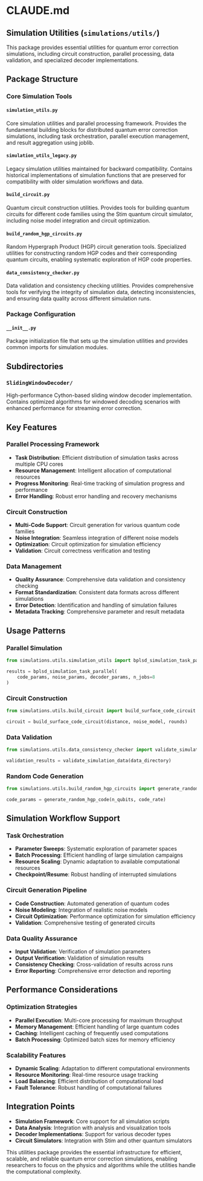# CLAUDE.md

## Simulation Utilities (`simulations/utils/`)

This package provides essential utilities for quantum error correction simulations, including circuit construction, parallel processing, data validation, and specialized decoder implementations.

## Package Structure

### Core Simulation Tools

#### `simulation_utils.py`
Core simulation utilities and parallel processing framework. Provides the fundamental building blocks for distributed quantum error correction simulations, including task orchestration, parallel execution management, and result aggregation using joblib.

#### `simulation_utils_legacy.py`
Legacy simulation utilities maintained for backward compatibility. Contains historical implementations of simulation functions that are preserved for compatibility with older simulation workflows and data.

#### `build_circuit.py`
Quantum circuit construction utilities. Provides tools for building quantum circuits for different code families using the Stim quantum circuit simulator, including noise model integration and circuit optimization.

#### `build_random_hgp_circuits.py`
Random Hypergraph Product (HGP) circuit generation tools. Specialized utilities for constructing random HGP codes and their corresponding quantum circuits, enabling systematic exploration of HGP code properties.

#### `data_consistency_checker.py`
Data validation and consistency checking utilities. Provides comprehensive tools for verifying the integrity of simulation data, detecting inconsistencies, and ensuring data quality across different simulation runs.

### Package Configuration

#### `__init__.py`
Package initialization file that sets up the simulation utilities and provides common imports for simulation modules.

## Subdirectories

### `SlidingWindowDecoder/`
High-performance Cython-based sliding window decoder implementation. Contains optimized algorithms for windowed decoding scenarios with enhanced performance for streaming error correction.

## Key Features

### Parallel Processing Framework
- **Task Distribution**: Efficient distribution of simulation tasks across multiple CPU cores
- **Resource Management**: Intelligent allocation of computational resources
- **Progress Monitoring**: Real-time tracking of simulation progress and performance
- **Error Handling**: Robust error handling and recovery mechanisms

### Circuit Construction
- **Multi-Code Support**: Circuit generation for various quantum code families
- **Noise Integration**: Seamless integration of different noise models
- **Optimization**: Circuit optimization for simulation efficiency
- **Validation**: Circuit correctness verification and testing

### Data Management
- **Quality Assurance**: Comprehensive data validation and consistency checking
- **Format Standardization**: Consistent data formats across different simulations
- **Error Detection**: Identification and handling of simulation failures
- **Metadata Tracking**: Comprehensive parameter and result metadata

## Usage Patterns

### Parallel Simulation
```python
from simulations.utils.simulation_utils import bplsd_simulation_task_parallel

results = bplsd_simulation_task_parallel(
    code_params, noise_params, decoder_params, n_jobs=8
)
```

### Circuit Construction
```python
from simulations.utils.build_circuit import build_surface_code_circuit

circuit = build_surface_code_circuit(distance, noise_model, rounds)
```

### Data Validation
```python
from simulations.utils.data_consistency_checker import validate_simulation_data

validation_results = validate_simulation_data(data_directory)
```

### Random Code Generation
```python
from simulations.utils.build_random_hgp_circuits import generate_random_hgp_code

code_params = generate_random_hgp_code(n_qubits, code_rate)
```

## Simulation Workflow Support

### Task Orchestration
- **Parameter Sweeps**: Systematic exploration of parameter spaces
- **Batch Processing**: Efficient handling of large simulation campaigns
- **Resource Scaling**: Dynamic adaptation to available computational resources
- **Checkpoint/Resume**: Robust handling of interrupted simulations

### Circuit Generation Pipeline
- **Code Construction**: Automated generation of quantum codes
- **Noise Modeling**: Integration of realistic noise models
- **Circuit Optimization**: Performance optimization for simulation efficiency
- **Validation**: Comprehensive testing of generated circuits

### Data Quality Assurance
- **Input Validation**: Verification of simulation parameters
- **Output Verification**: Validation of simulation results
- **Consistency Checking**: Cross-validation of results across runs
- **Error Reporting**: Comprehensive error detection and reporting

## Performance Considerations

### Optimization Strategies
- **Parallel Execution**: Multi-core processing for maximum throughput
- **Memory Management**: Efficient handling of large quantum codes
- **Caching**: Intelligent caching of frequently used computations
- **Batch Processing**: Optimized batch sizes for memory efficiency

### Scalability Features
- **Dynamic Scaling**: Adaptation to different computational environments
- **Resource Monitoring**: Real-time resource usage tracking
- **Load Balancing**: Efficient distribution of computational load
- **Fault Tolerance**: Robust handling of computational failures

## Integration Points

- **Simulation Framework**: Core support for all simulation scripts
- **Data Analysis**: Integration with analysis and visualization tools
- **Decoder Implementations**: Support for various decoder types
- **Circuit Simulators**: Integration with Stim and other quantum simulators

This utilities package provides the essential infrastructure for efficient, scalable, and reliable quantum error correction simulations, enabling researchers to focus on the physics and algorithms while the utilities handle the computational complexity.